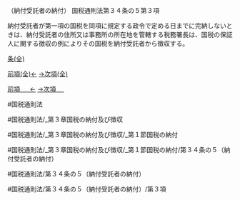 （納付受託者の納付）
国税通則法第３４条の５第３項

納付受託者が第一項の国税を同項に規定する政令で定める日までに完納しないときは、納付受託者の住所又は事務所の所在地を管轄する税務署長は、国税の保証人に関する徴収の例によりその国税を納付受託者から徴収する。

[条(全)](国税通則法＿＿＿＿＿第３４条の５_.md)

[前項(全)←](国税通則法＿＿＿＿＿第３４条の５第２項_.md)    [→次項(全)](国税通則法＿＿＿＿＿第３４条の５第４項_.md)

[前項 　 ←](国税通則法＿＿＿＿＿第３４条の５第２項.md)    [→次項 　 ](国税通則法＿＿＿＿＿第３４条の５第４項.md)



#国税通則法

#国税通則法/_第３章国税の納付及び徴収

#国税通則法/_第３章国税の納付及び徴収/_第１節国税の納付

#国税通則法/_第３章国税の納付及び徴収/_第１節国税の納付/第３４条の５（納付受託者の納付）

#国税通則法/第３４条の５（納付受託者の納付）

#国税通則法/第３４条の５（納付受託者の納付）/第３項

